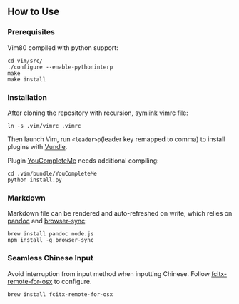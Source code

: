 How to Use
-------------------------------------------------
### Prerequisites
Vim80 compiled with python support:

    cd vim/src/
    ./configure --enable-pythoninterp
    make
    make install

### Installation
After cloning the repository with recursion, symlink vimrc file:

    ln -s .vim/vimrc .vimrc

Then launch Vim, run `<leader>p`(leader key remapped to comma) to install plugins with [Vundle](https://github.com/VundleVim/Vundle.vim).

Plugin [YouCompleteMe](https://github.com/Valloric/YouCompleteMe) needs additional compiling:

    cd .vim/bundle/YouCompleteMe
    python install.py

### Markdown
Markdown file can be rendered and auto-refreshed on write, which relies on [pandoc](http://pandoc.org/) and [browser-sync](https://www.browsersync.io/):

    brew install pandoc node.js
    npm install -g browser-sync

### Seamless Chinese Input
Avoid interruption from input method when inputting Chinese. Follow [fcitx-remote-for-osx](https://github.com/CodeFalling/fcitx-remote-for-osx) to configure.

    brew install fcitx-remote-for-osx
